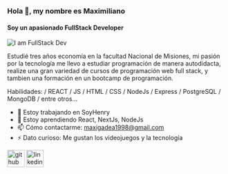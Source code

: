 ### Hola 👋, my nombre es Maximiliano
#### Soy un apasionado FullStack Developer
![I am FullStack Dev](https://miro.medium.com/max/2000/1*Tm6KcKOf_T0xgTZFuZN3sw.jpeg)

Estudié tres años economía en la facultad Nacional de Misiones, mi pasión por la tecnología me llevo a estudiar programación de manera autodidacta, realize una gran variedad de cursos de programación web full stack, y tambien una formación en un bootcamp de programación.

Habilidades:  / REACT / JS / HTML / CSS / NodeJs / Express / PostgreSQL / MongoDB / entre otros...

- 🔭 Estoy trabajando en SoyHenry 
- 🌱 Estoy aprendiendo React, NextJs, NodeJs 
- 📫 Cómo contactarme: maxigadea1998@gmail.com 
- ⚡ Dato curioso: Me gustan los videojuegos y la tecnología 


[<img src='https://cdn.jsdelivr.net/npm/simple-icons@3.0.1/icons/github.svg' alt='github' height='40'>](https://github.com/https://github.com/maxigadea)  [<img src='https://cdn.jsdelivr.net/npm/simple-icons@3.0.1/icons/linkedin.svg' alt='linkedin' height='40'>](https://www.linkedin.com/in/https://www.linkedin.com/in/maximiliano1998//)  

